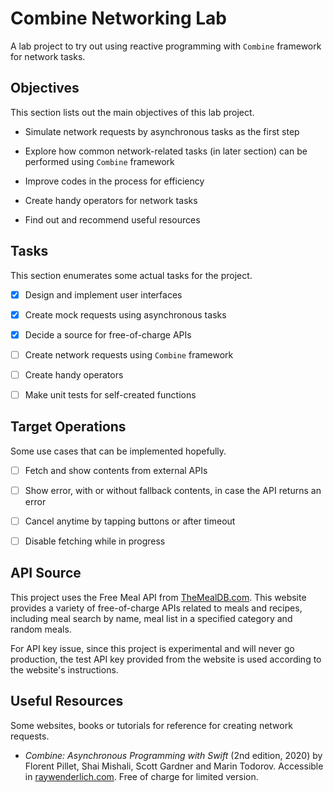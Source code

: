 # Combine Networking Lab

A lab project to try out using reactive programming with `Combine` framework for network tasks.

## Objectives

This section lists out the main objectives of this lab project.

- Simulate network requests by asynchronous tasks as the first step

- Explore how common network-related tasks (in later section) can be performed using `Combine` framework

- Improve codes in the process for efficiency

- Create handy operators for network tasks

- Find out and recommend useful resources

## Tasks

This section enumerates some actual tasks for the project.

- [X] Design and implement user interfaces

- [X] Create mock requests using asynchronous tasks

- [X] Decide a source for free-of-charge APIs

- [ ] Create network requests using `Combine` framework

- [ ] Create handy operators

- [ ] Make unit tests for self-created functions

## Target Operations

Some use cases that can be implemented hopefully.

- [ ] Fetch and show contents from external APIs

- [ ] Show error, with or without fallback contents, in case the API returns an error

- [ ] Cancel anytime by tapping buttons or after timeout

- [ ] Disable fetching while in progress

## API Source

This project uses the Free Meal API from [TheMealDB.com](https://www.themealdb.com/api.php). This website provides a variety of free-of-charge APIs related to meals and recipes, including meal search by name, meal list in a specified category and random meals.

For API key issue, since this project is experimental and will never go production, the test API key provided from the website is used according to the website's instructions.

## Useful Resources

Some websites, books or tutorials for reference for creating network requests.

- *Combine: Asynchronous Programming with Swift* (2nd edition, 2020) by Florent Pillet, Shai Mishali, Scott Gardner and Marin Todorov. Accessible in [raywenderlich.com](http://raywenderlich.com/books/combine-asynchronous-programming-with-swift/). Free of charge for limited version.

